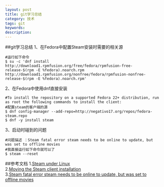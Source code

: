 ```yaml
---
layout: post
title: git学习总结
category: 技术
tags: git
keywords: 
description: 
---
```

##git学习总结
1、在Fedora中配置Steam安装时需要的相关源

```
#运行如下命令
$ su -c 'dnf install http://download1.rpmfusion.org/free/fedora/rpmfusion-free-release-$(rpm -E %fedora).noarch.rpm http://download1.rpmfusion.org/nonfree/fedora/rpmfusion-nonfree-release-$(rpm -E %fedora).noarch.rpm'
```

2、在Fedora中使用dnf直接安装

```
#To install the repository on a supported Fedora 22+ distribution, run as root the following commands to install the client:
#配置steam的客户端的源
$ dnf config-manager --add-repo=http://negativo17.org/repos/fedora-steam.repo
$ dnf -y install steam
```

3、启动时碰到的问题

```
#问题描述 ：Steam fatal error steam needs to be online to update, but was set to offline movies
#我直接运行如下命令就可以了
$ steam --reset
```

##参考文档
1.<a href="https://developer.valvesoftware.com/wiki/Steam_under_Linux" target="_blank">Steam under Linux</a><br> 
2.<a href="http://negativo17.org/steam/" target="_blank">Moving the Steam client installation</a><br>
3.<a href="http://askubuntu.com/questions/256628/steam-fatal-error-steam-needs-to-be-online-to-update-but-was-set-to-offline-mov" target="_blank">Steam fatal error steam needs to be online to update, but was set to offline movies</a><br>
